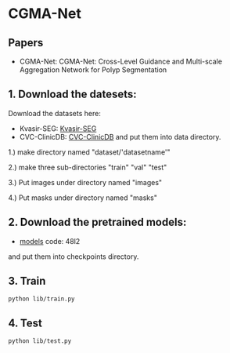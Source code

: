 # CGMA-Net

## Papers
* CGMA-Net: CGMA-Net: Cross-Level Guidance and Multi-scale Aggregation Network for Polyp Segmentation

## 1. Download the datesets:
Download the datasets here:
* Kvasir-SEG:
[Kvasir-SEG](https://www.kaggle.com/datasets/debeshjha1/kvasirseg)
* CVC-ClinicDB:
[CVC-ClinicDB](https://www.kaggle.com/datasets/balraj98/cvcclinicdb)
and put them into data directory.

1.) make directory named "dataset/'datasetname'"

2.) make three sub-directories "train" "val" "test"

3.) Put images under directory named "images"

4.) Put masks under directory named "masks"

## 2. Download the pretrained models:

* [models](https://pan.baidu.com/s/1rcXsAPTR67l9U5ZashbiFA) code: 48l2

and put them into checkpoints directory.

## 3. Train

    python lib/train.py
    
## 4. Test

    python lib/test.py


